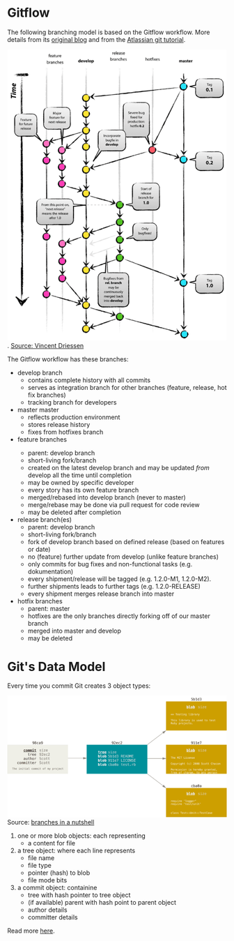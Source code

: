 # Gitflow

The following branching model is based on the Gitflow workflow. More details from its [original blog](https://nvie.com/posts/a-successful-git-branching-model/) and from the [Atlassian git tutorial](https://www.atlassian.com/git/tutorials/comparing-workflows/gitflow-workflow).

![gitflow diagram](0400_gitflow.png).
[Source: Vincent Driessen](https://nvie.com/posts/a-successful-git-branching-model/)

The Gitflow workflow has these branches:
- develop branch
  - contains complete history with all commits
  - serves as integration branch for other branches (feature, release, hot fix branches)
  - tracking branch for developers
- master master
  - reflects production environment
  - stores release history
  - fixes from hotfixes branch
- <my-story-xyz> feature branches
  - parent: develop branch
  - short-living fork/branch
  - created on the latest develop branch and may be updated *from* develop all the time until completion
  - may be owned by specific developer
  - every story has its own feature branch
  - merged/rebased into develop branch (never to master)
  - merge/rebase may be done via pull request for code review
  - may be deleted after completion
- release branch(es)
  - parent: develop branch
  - short-living fork/branch
  - fork of develop branch based on defined release (based on features or date)
  - no (feature) further update from develop (unlike feature branches)
  - only commits for bug fixes and non-functional tasks (e.g. dokumentation)
  - every shipment/release will be tagged (e.g. 1.2.0-M1, 1.2.0-M2).
  - further shipments leads to further tags (e.g. 1.2.0-RELEASE)
  - every shipment merges release branch into master
- hotfix branches
  - parent: master
  - hotfixes are the only branches directly forking off of our master branch
  - merged into master and develop
  - may be deleted

# Git's Data Model

Every time you commit Git creates 3 object types:

![commit and tree](0400_commit-and-tree.png)
Source: [branches in a nutshell](https://git-scm.com/book/en/v2/Git-Branching-Branches-in-a-Nutshell#_git_branches_overview)

1. one or more blob objects: each representing
   - a content for file
2. a tree object: where each line represents
   - file name
   - file type
   - pointer (hash) to blob
   - file mode bits
3. a commit object: containine
   - tree with hash pointer to tree object
   - (if available) parent with hash point to parent object 
   - author details
   - committer details

Read more [here](https://www.daolf.com/posts/git-series-part-1/).
